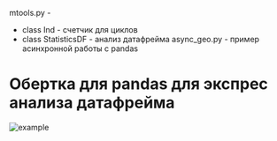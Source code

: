 mtools.py - 
* class Ind - счетчик для циклов
* class StatisticsDF - анализ датафрейма
async_geo.py - пример асинхронной работы с pandas

# Обертка для pandas для экспрес анализа датафрейма
![example](https://github.com/sevibogdanov/mtools/assets/130535023/69f25ef1-a757-46d6-b799-d07254748395)